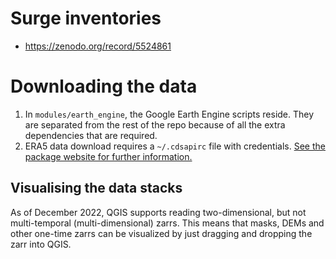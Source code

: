 
# Surge inventories
- https://zenodo.org/record/5524861

# Downloading the data
1. In `modules/earth_engine`, the Google Earth Engine scripts reside. They are separated from the rest of the repo because of all the extra dependencies that are required.
2. ERA5 data download requires a `~/.cdsapirc` file with credentials. [See the package website for further information.](https://github.com/ecmwf/cdsapi)

## Visualising the data stacks
As of December 2022, QGIS supports reading two-dimensional, but not multi-temporal (multi-dimensional) zarrs.
This means that masks, DEMs and other one-time zarrs can be visualized by just dragging and dropping the zarr into QGIS.
